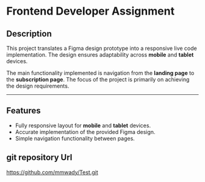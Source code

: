 # Frontend Developer Assignment

## Description
This project translates a Figma design prototype into a responsive live code implementation. The design ensures adaptability across **mobile** and **tablet** devices.  

The main functionality implemented is navigation from the **landing page** to the **subscription page**. The focus of the project is primarily on achieving the design requirements.

---

## Features
- Fully responsive layout for **mobile** and **tablet** devices.
- Accurate implementation of the provided Figma design.
- Simple navigation functionality between pages.

## git repository Url
  https://github.com/mmwady/Test.git